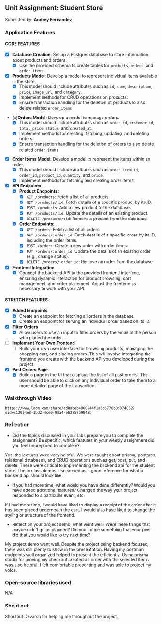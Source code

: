 ## Unit Assignment: Student Store

Submitted by: **Andrey Fernandez**

### Application Features

#### CORE FEATURES

- [x] **Database Creation**: Set up a Postgres database to store information about products and orders.
  - [x] Use the provided schema to create tables for `products`, `orders`, and `order_items`.
- [x] **Products Model**: Develop a model to represent individual items available in the store.
  - [x] This model should include attributes such as `id`, `name`, `description`, `price`, `image_url`, and `category`.
  - [x] Implement methods for CRUD operations on products.
  - [x] Ensure transaction handling for the deletion of products to also delete related `order_items`
- [x]**Orders Model**: Develop a model to manage orders.
  - [x] This model should include attributes such as `order_id`, `customer_id`, `total_price`, `status`, and `created_at`.
  - [x] Implement methods for creating, fetching, updating, and deleting orders.
  - [x] Ensure transaction handling for the deletion of orders to also delete related `order_items`
- [x] **Order Items Model**: Develop a model to represent the items within an order.
  - [x] This model should include attributes such as `order_item_id`, `order_id`, `product_id`, `quantity`, and `price`.
  - [x] Implement methods for fetching and creating order items.
- [x] **API Endpoints**
  - [x] **Product Endpoints**:
    - [x] `GET /products`: Fetch a list of all products.
    - [x] `GET /products/:id`: Fetch details of a specific product by its ID.
    - [x] `POST /products`: Add a new product to the database.
    - [x] `PUT /products/:id`: Update the details of an existing product.
    - [x] `DELETE /products/:id`: Remove a product from the database.
  - [x] **Order Endpoints**:
    - [x] `GET /orders`: Fetch a list of all orders.
    - [x] `GET /orders/:order_id`: Fetch details of a specific order by its ID, including the order items.
    - [x] `POST /orders`: Create a new order with order items.
    - [x] `PUT /orders/:order_id`: Update the details of an existing order (e.g., change status).
    - [x] `DELETE /orders/:order_id`: Remove an order from the database.
- [x] **Frontend Integration**
  - [x] Connect the backend API to the provided frontend interface, ensuring dynamic interaction for product browsing, cart management, and order placement. Adjust the frontend as necessary to work with your API.

#### STRETCH FEATURES

- [x] **Added Endpoints**
  - [x] Create an endpoint for fetching all orders in the database.
  - [x] Create an endpoint for serving an individual order based on its ID.
- [x] **Filter Orders**
  - [x] Allow users to use an input to filter orders by the email of the person who placed the order.
- [ ] **Implement Your Own Frontend**
  - [ ] Build your own user interface for browsing products, managing the shopping cart, and placing orders. This will involve integrating the frontend you create with the backend API you developed during the project.
- [x] **Past Orders Page**
  - [x] Build a page in the UI that displays the list of all past orders. The user should be able to click on any individual order to take them to a more detailed page of the transaction.

### Walkthrough Video

`https://www.loom.com/share/ed8abeb4868544f1a6b6770b0d074852?sid=c12094e8-1bd2-4ce9-98a4-e6285759845b`

### Reflection

- Did the topics discussed in your labs prepare you to complete the assignment? Be specific, which features in your weekly assignment did you feel unprepared to complete?

Yes, the lectures were very helpful. We were taught about prisma, postgres, relational databases, and CRUD operations such as get, post, put, and delete. These were critical to implementing the backend api for the student store. The in class demos also served as a good reference for what a backend api should look like.

- If you had more time, what would you have done differently? Would you have added additional features? Changed the way your project responded to a particular event, etc.

If I had more time, I would have liked to display a receipt of the order after it has been placed underneath the cart. I would also have liked to change the styling or structure of the frontend.

- Reflect on your project demo, what went well? Were there things that maybe didn't go as planned? Did you notice something that your peer did that you would like to try next time?

My project demo went well. Despite the project being backend focused, there was still plenty to show in the presentation. Having my postman endpoints well organized helped to present the efficiently. Using prisma studio for proving my checkout created an order with the selected items was also helpful. I felt comfortable presenting and was able to project my voice.

### Open-source libraries used

N/A

### Shout out

Shoutout Devarsh for helping me throughout the project.
